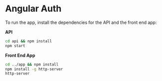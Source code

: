 # Angular Auth

To run the app, install the dependencies for the API and the front end app:

**API**

```bash
cd api && npm install
npm start
```

**Front End App**

```bash
cd ../app && npm install
npm install -g http-server
http-server
```

